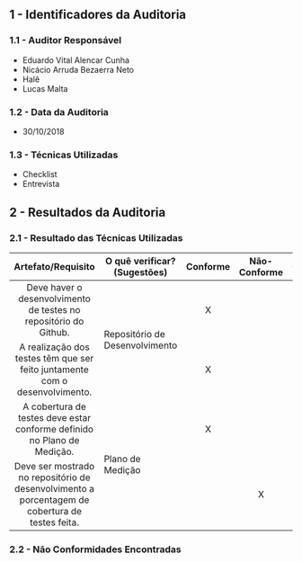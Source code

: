 ## 1 - Identificadores da Auditoria

### 1.1 - Auditor Responsável

- Eduardo Vital Alencar Cunha
- Nicácio Arruda Bezaerra Neto
- Halê
- Lucas Malta

### 1.2 - Data da Auditoria

- 30/10/2018


### 1.3 - Técnicas Utilizadas

- Checklist
- Entrevista

## 2 - Resultados da Auditoria

### 2.1 - Resultado das Técnicas Utilizadas

|Artefato/Requisito|O quê verificar? (Sugestões)| Conforme | Não-Conforme | Observação | Evidências
| :---: | :---: | :---: | :---: | :---: | :---: |
| Deve haver o desenvolvimento de testes no repositório do Github. <td rowspan = 2>Repositório de Desenvolvimento | X | |  | |
| A realização dos testes têm que ser feito juntamente com o desenvolvimento. | X | | |  |
| A cobertura de testes deve estar conforme definido no Plano de Medição. <td rowspan = 2>Plano de Medição | X | | | |
| Deve ser mostrado no repositório de desenvolvimento a porcentagem de cobertura de testes feita.| | X | Não há essa infromação nos repositórios. |

### 2.2 - Não Conformidades Encontradas
